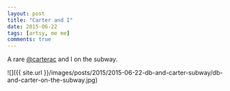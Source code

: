 ```yaml
---
layout: post
title: "Carter and I"
date: 2015-06-22
tags: [artsy, me me]
comments: true
---
```

A rare [@carterac](https://twitter.com/carterac) and I on the subway.

![]({{ site.url }}/images/posts/2015/2015-06-22-db-and-carter-subway/db-and-carter-on-the-subway.jpg)

